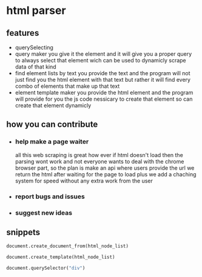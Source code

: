# html parser




## features
- querySelecting
- query maker
  you give it the element and it will give you a proper query to always select that element wich can be used to dynamicly scrape data of that kind
- find element lists by text
    you provide the text and the program will not just find you the html element with that text but rather it will find every combo of elements that make up that text
- element template maker
  you provide the html element and the program will provide for you the js code nessicary to create that element so can create that element dynamicly



## how you can contribute
- ###  help make a page waiter
    all this web scraping is great how ever if html doesn't load then the parsing wont work and not everyone wants to deal with the chrome browser part, so the plan is make an api where users provide the url we return the html after waiting for the page to load plus we add a chaching system for speed without any extra work from the user

- ### report bugs and issues
- ### suggest new ideas


## snippets
```python
document.create_document_from(html_node_list)
```

```python
document.create_template(html_node_list)
```

```python
document.querySelector("div")

```
